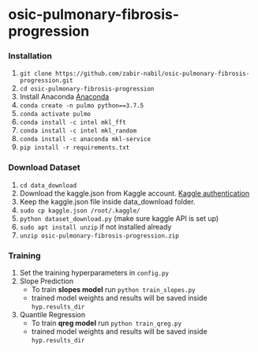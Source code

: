 # osic-pulmonary-fibrosis-progression

### Installation

1. `git clone https://github.com/zabir-nabil/osic-pulmonary-fibrosis-progression.git`
2. `cd osic-pulmonary-fibrosis-progression`
3. Install Anaconda [Anaconda](https://www.anaconda.com/products/individual)
4. `conda create -n pulmo python==3.7.5`
5. `conda activate pulmo`
6. `conda install -c intel mkl_fft`
7. `conda install -c intel mkl_random`
8. `conda install -c anaconda mkl-service`
9. `pip install -r requirements.txt`

### Download Dataset

1. `cd data_download`
2.  Download the kaggle.json from Kaggle account. [Kaggle authentication](https://www.kaggle.com/docs/api)
3.  Keep the kaggle.json file inside data_download folder.
4. `sudo cp kaggle.json /root/.kaggle/`
5. `python dataset_download.py` (make sure kaggle API is set up)
6. `sudo apt install unzip` if not installed already
7. `unzip osic-pulmonary-fibrosis-progression.zip` 

### Training

1. Set the training hyperparameters in `config.py`
2. Slope Prediction
   * To train **slopes model** run `python train_slopes.py`
   * trained model weights and results will be saved inside `hyp.results_dir`
3. Quantile Regression
   * To train **qreg model** run `python train_qreg.py`
   * trained model weights and results will be saved inside `hyp.results_dir`
